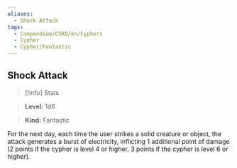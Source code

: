 ```yaml
---
aliases:
  - Shock Attack
tags:
  - Compendium/CSRD/en/Cyphers
  - Cypher
  - Cypher/Fantastic
---
```

  
    
## Shock Attack    
>[!info] Stats    
> **Level:** 1d6    
> **Kind:** Fantastic  
    
For the next day, each time the user strikes a solid creature or object, the attack generates a burst of electricity, inflicting 1 additional point of damage (2 points if the cypher is level 4 or higher, 3 points if the cypher is level 6 or higher).